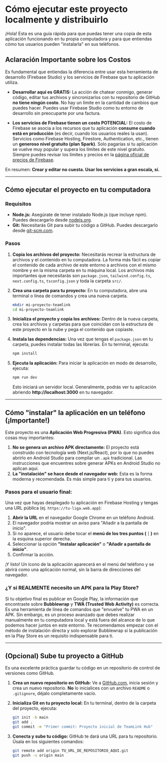 # Cómo ejecutar este proyecto localmente y distribuirlo

¡Hola! Esta es una guía rápida para que puedas tener una copia de esta aplicación funcionando en tu propia computadora y para que entiendas cómo tus usuarios pueden "instalarla" en sus teléfonos.

## Aclaración Importante sobre los Costos

Es fundamental que entiendas la diferencia entre usar esta herramienta de desarrollo (Firebase Studio) y los servicios de Firebase que tu aplicación utiliza.

*   **Desarrollar aquí es GRATIS:** La acción de chatear conmigo, generar código, editar tus archivos y sincronizarlos con tu repositorio de GitHub **no tiene ningún costo**. No hay un límite en la cantidad de cambios que puedes hacer. Puedes usar Firebase Studio como tu entorno de desarrollo sin preocuparte por una factura.

*   **Los servicios de Firebase tienen un costo POTENCIAL:** El costo de Firebase se asocia a los recursos que tu aplicación **consume cuando está en producción** (es decir, cuando los usuarios reales la usan). Servicios como Firebase Hosting, Firestore, Authentication, etc., tienen un **generoso nivel gratuito (plan Spark)**. Solo pagarías si tu aplicación se vuelve muy popular y supera los límites de este nivel gratuito. Siempre puedes revisar los límites y precios en la [página oficial de precios de Firebase](https://firebase.google.com/pricing).

En resumen: **Crear y editar no cuesta. Usar los servicios a gran escala, sí.**

---

## Cómo ejecutar el proyecto en tu computadora

### Requisitos

- **Node.js:** Asegúrate de tener instalado Node.js (que incluye npm). Puedes descargarlo desde [nodejs.org](https://nodejs.org/).
- **Git:** Necesitarás Git para subir tu código a GitHub. Puedes descargarlo desde [git-scm.com](https://git-scm.com/).

### Pasos

1.  **Copia los archivos del proyecto:** Necesitarás recrear la estructura de archivos y el contenido en tu computadora. La forma más fácil es copiar el contenido de cada archivo de este entorno a archivos con el mismo nombre y en la misma carpeta en tu máquina local. Los archivos más importantes que necesitarás son `package.json`, `tailwind.config.ts`, `next.config.ts`, `tsconfig.json` y toda la carpeta `src/`.

2.  **Crea una carpeta para tu proyecto:** En tu computadora, abre una terminal o línea de comandos y crea una nueva carpeta.

    ```bash
    mkdir mi-proyecto-teamlink
    cd mi-proyecto-teamlink
    ```

3.  **Inicializa el proyecto y copia los archivos:** Dentro de la nueva carpeta, crea los archivos y carpetas para que coincidan con la estructura de este proyecto en la nube y pega el contenido que copiaste.

4.  **Instala las dependencias:** Una vez que tengas el `package.json` en tu carpeta, puedes instalar todas las librerías. En tu terminal, ejecuta:

    ```bash
    npm install
    ```

5.  **Ejecuta la aplicación:** Para iniciar la aplicación en modo de desarrollo, ejecuta:

    ```bash
    npm run dev
    ```

    Esto iniciará un servidor local. Generalmente, podrás ver tu aplicación abriendo **http://localhost:3000** en tu navegador.

---

## Cómo "instalar" la aplicación en un teléfono (¡Importante!)

Este proyecto es una **Aplicación Web Progresiva (PWA)**. Esto significa dos cosas muy importantes:

1.  **No se genera un archivo APK directamente:** El proyecto está construido con tecnología web (Next.js/React), por lo que no puedes abrirlo en Android Studio para compilar un `.apk` tradicional. Las instrucciones que encuentres sobre generar APKs en Android Studio no aplican aquí.
2.  **La "instalación" se hace desde el navegador web:** Esta es la forma moderna y recomendada. Es más simple para ti y para tus usuarios.

### Pasos para el usuario final:

Una vez que hayas desplegado tu aplicación en Firebase Hosting y tengas una URL pública (ej. `https://tu-liga.web.app`):

1.  **Abrir la URL** en el navegador Google Chrome en un teléfono Android.
2.  El navegador podría mostrar un aviso para "Añadir a la pantalla de inicio".
3.  Si no aparece, el usuario debe tocar el **menú de los tres puntos (⋮)** en la esquina superior derecha.
4.  Seleccionar la opción **"Instalar aplicación"** o **"Añadir a pantalla de inicio"**.
5.  Confirmar la acción.

¡Y listo! Un ícono de la aplicación aparecerá en el menú del teléfono y se abrirá como una aplicación normal, sin la barra de direcciones del navegador.

### ¿Y si REALMENTE necesito un APK para la Play Store?

Si tu objetivo final es publicar en Google Play, la información que encontraste sobre **Bubblewrap** y **TWA (Trusted Web Activity)** es correcta. Es una herramienta de línea de comandos que "envuelve" tu PWA en un APK. Sin embargo, es un proceso avanzado que debes realizar manualmente en tu computadora local y está fuera del alcance de lo que podemos hacer juntos en este entorno. Te recomendamos empezar con el método de instalación directa y solo explorar Bubblewrap si la publicación en la Play Store es un requisito indispensable para ti.

---
## (Opcional) Sube tu proyecto a GitHub

Es una excelente práctica guardar tu código en un repositorio de control de versiones como GitHub.

1.  **Crea un nuevo repositorio en GitHub:** Ve a [GitHub.com](https://github.com), inicia sesión y crea un nuevo repositorio. **No** lo inicialices con un archivo `README` o `.gitignore`, déjalo completamente vacío.

2.  **Inicializa Git en tu proyecto local:** En tu terminal, dentro de la carpeta del proyecto, ejecuta:
    ```bash
    git init -b main
    git add .
    git commit -m "Primer commit: Proyecto inicial de TeamLink Hub"
    ```

3.  **Conecta y sube tu código:** GitHub te dará una URL para tu repositorio. Úsala en los siguientes comandos:
    ```bash
    git remote add origin TU_URL_DE_REPOSITORIO_AQUI.git
    git push -u origin main
    ```
